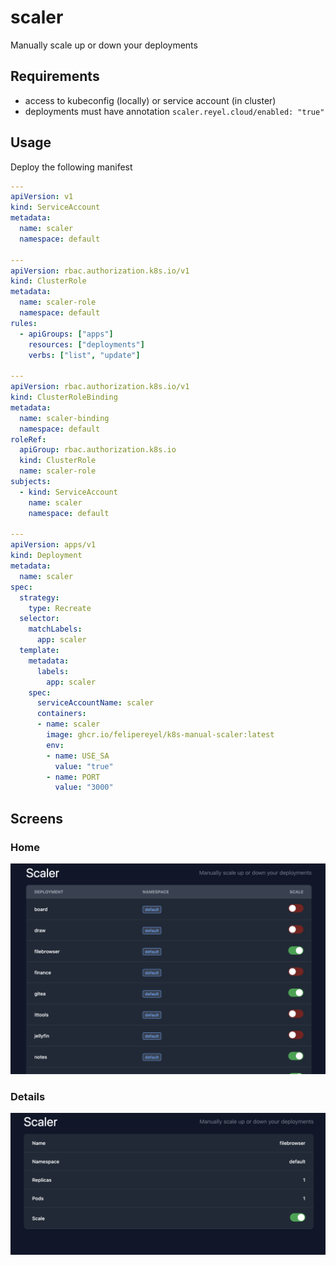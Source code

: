 # scaler

Manually scale up or down your deployments

## Requirements

- access to kubeconfig (locally) or service account (in cluster)
- deployments must have annotation `scaler.reyel.cloud/enabled: "true"`


## Usage

Deploy the following manifest

```yaml
---
apiVersion: v1
kind: ServiceAccount
metadata:
  name: scaler
  namespace: default

---
apiVersion: rbac.authorization.k8s.io/v1
kind: ClusterRole
metadata:
  name: scaler-role
  namespace: default
rules:
  - apiGroups: ["apps"]
    resources: ["deployments"]
    verbs: ["list", "update"]

---
apiVersion: rbac.authorization.k8s.io/v1
kind: ClusterRoleBinding
metadata:
  name: scaler-binding
  namespace: default
roleRef:
  apiGroup: rbac.authorization.k8s.io
  kind: ClusterRole
  name: scaler-role
subjects:
  - kind: ServiceAccount
    name: scaler
    namespace: default

---
apiVersion: apps/v1
kind: Deployment
metadata:
  name: scaler
spec:
  strategy:
    type: Recreate
  selector:
    matchLabels:
      app: scaler
  template:
    metadata:
      labels:
        app: scaler
    spec:
      serviceAccountName: scaler
      containers:
      - name: scaler
        image: ghcr.io/felipereyel/k8s-manual-scaler:latest
        env:
        - name: USE_SA
          value: "true"
        - name: PORT
          value: "3000"

```

## Screens

### Home
![screenshot](screenshot/list.png)

### Details
![screenshot](screenshot/details.png)
